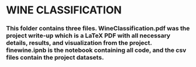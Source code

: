 # WINE CLASSIFICATION

<h3> This folder contains three files. WineClassification.pdf was the project write-up which is a LaTeX PDF with all necessary details, results, and visualization from the project. finewine.ipnb is the notebook containing all code, and the csv files contain the project datasets.</h3> <br />

